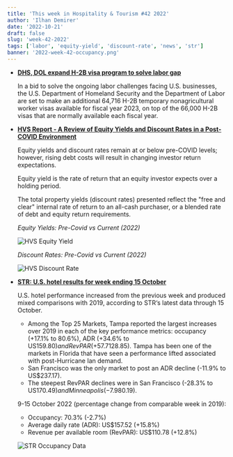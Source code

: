 ```yaml
---
title: 'This week in Hospitality & Tourism #42 2022'
author: 'Ilhan Demirer'
date: '2022-10-21'
draft: false
slug: 'week-42-2022'
tags: ['labor', 'equity-yield', 'discount-rate', 'news', 'str']
banner: '2022-week-42-occupancy.png'
---
```


- **[DHS, DOL expand H-2B visa program to solve labor gap](https://www.hotelmanagement.net/operate/dhs-dol-expand-h-2b-visa-program-solve-labor-gap)**

  In a bid to solve the ongoing labor challenges facing U.S. businesses, the U.S. Department of Homeland Security and the Department of Labor are set to make an additional 64,716 H-2B temporary nonagricultural worker visas available for fiscal year 2023, on top of the 66,000 H-2B visas that are normally available each fiscal year.

- **[HVS Report - A Review of Equity Yields and Discount Rates in a Post-COVID Environment](https://www.hotelnewsresource.com/article123097.html)**

  Equity yields and discount rates remain at or below pre-COVID levels; however, rising debt costs will result in changing investor return expectations.

  Equity yield is the rate of return that an equity investor expects over a holding period.

  The total property yields (discount rates) presented reflect the "free and clear" internal rate of return to an all-cash purchaser, or a blended rate of debt and equity return requirements.

  _Equity Yields: Pre-Covid vs Current (2022)_

  ![HVS Equity Yield](/images/blogimages/2022-week-42-equity-yields.png)

  _Discount Rates: Pre-Covid vs Current (2022)_

  ![HVS Discount Rate](/images/blogimages/2022-week-42-discount-rates.png)

- **[STR: U.S. hotel results for week ending 15 October](https://str.com/press-release/str-us-hotel-results-week-ending-15-october)**

  U.S. hotel performance increased from the previous week and produced mixed comparisons with 2019, according to STR‘s latest data through 15 October.

  - Among the Top 25 Markets, Tampa reported the largest increases over 2019 in each of the key performance metrics: occupancy (+17.1% to 80.6%), ADR (+34.6% to US$159.80) and RevPAR (+57.7% to US$128.85). Tampa has been one of the markets in Florida that have seen a performance lifted associated with post-Hurricane Ian demand.
  - San Francisco was the only market to post an ADR decline (-11.9% to US$237.17).
  - The steepest RevPAR declines were in San Francisco (-28.3% to US$170.49) and Minneapolis (-7.9% to US$80.19).

  9-15 October 2022 (percentage change from comparable week in 2019):

  - Occupancy: 70.3% (-2.7%)
  - Average daily rate (ADR): US$157.52 (+15.8%)
  - Revenue per available room (RevPAR): US$110.78 (+12.8%)

  ![STR Occupancy Data](/images/blogimages/2022-week-42-occupancy.png)
